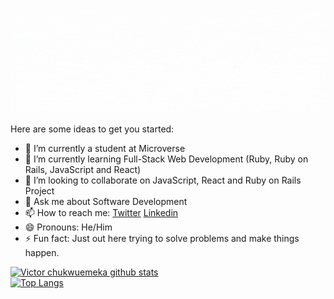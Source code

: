 <p align="center">
  <img width="1100" height="auto" src="Sparkle.gif">
</p>

Here are some ideas to get you started:

- 🔭 I’m currently a student at Microverse
- 🌱 I’m currently learning Full-Stack Web Development (Ruby, Ruby on Rails, JavaScript and React)
- 👯 I’m looking to collaborate on JavaScript, React and Ruby on Rails Project
- 💬 Ask me about Software Development
- 📫 How to reach me: [Twitter](https://twitter.com/@avc_victor) [Linkedin](https://linkedin.com/in/ani-chukwuemeka-a65421199/)
- 😄 Pronouns: He/Him
- ⚡ Fun fact: Just out here trying to solve problems and make things happen.

[![Victor chukwuemeka github stats](https://github-readme-stats.vercel.app/api?username=chukwuemeka1234&show_icons=true&theme=radical)](https://github.com/chukwuemeka1234/github-readme-stats) <br> [![Top Langs](https://github-readme-stats.vercel.app/api/top-langs/?username=chukwuemeka1234&show_icons=true&theme=radical&layout=compact)](https://github.com/chukwuemeka1234/github-readme-stats)
